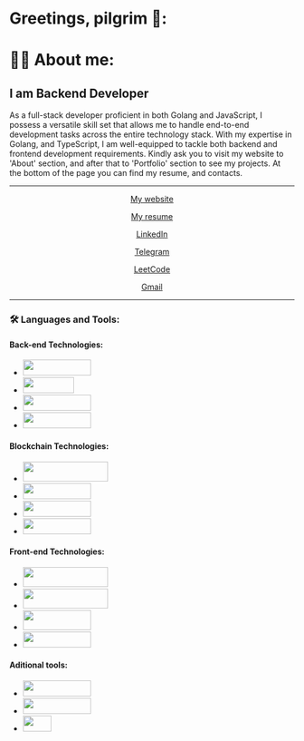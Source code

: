 # Greetings, pilgrim 🤘:

<h1> 
    👩‍💻 About me: 
</h1>
<h2>I am Backend Developer</h2>
<p> As a full-stack developer proficient in both Golang and JavaScript, I possess a versatile skill set that allows me to handle end-to-end development tasks across the entire technology stack. With my expertise in Golang, and TypeScript, I am well-equipped to tackle both backend and frontend development requirements. Kindly ask you to visit my website to 'About' section, and after that to 'Portfolio' section to see my projects. At the bottom of the page you can find my resume, and contacts. </p>

<div align="center">
 <hr>
     <p> <a href="https://werniq.github.io/"> My website </a> </p>
     <p> <a href="https://github.com/werniq/werniq/files/12577707/Oleksandr_Matviienko_-_Golang_Back_End_Developer.pdf"> My resume  </a> </p>
     <p> <a href="https://www.linkedin.com/in/oleksandr-matviienko-4a7b16248"/> LinkedIn </a> </p>
     <p> <a href="https://telegram.me/usioa"> Telegram </a> </p> 
     <p> <a href="https://leetcode.com/qniwwwerss/"> LeetCode </a> </p>
     <p> <a href="mailto:qniwwwersss@gmail.com"> Gmail </a>

  <hr>
 </div>

  
### :hammer_and_wrench: Languages and Tools:


#### Back-end Technologies:
- <img src="https://img.shields.io/badge/Golang-2F3134?style=for-the-badge&logo=go&logoColor=blue" width=120 height=28 />
- <img src="https://img.shields.io/badge/Java-2F3134?style=for-the-badge&logo=spring&" width=90 height=28 />
- <img src="https://img.shields.io/badge/Python-2F3134?style=for-the-badge&logo=python&logoColor=blue" width=120 height=28 /> 
- <img src="https://img.shields.io/badge/Node.js-2F3134?style=for-the-badge&logo=node.js&logoColor=white" width=120 height=28 /> 

#### Blockchain Technologies:
- <img src="https://img.shields.io/badge/hyperledger-2F3134?style=for-the-badge&logo=hyperledger" width=150 height=35 />
- <img src="https://img.shields.io/badge/Solidity-2F3134?style=for-the-badge&logo=solidity&logoColor=white" width=120 height=28 />
- <img src="https://img.shields.io/badge/Hardhat-2F3134?style=for-the-badge&logo=hardhat&logoColor=white" width=120 height=28 /> 
- <img src="https://img.shields.io/badge/Truffle-2F3134?style=for-the-badge&logo=Truffle&logoColor=white" width=120 height=28 /> 

#### Front-end Technologies:
- <img src="https://img.shields.io/badge/JavaScript-2F3134?style=for-the-badge&logo=Javascript&logoColor=white" width=150 height=35 />
- <img src="https://img.shields.io/badge/TypeScript-2F3134?style=for-the-badge&logo=typescript&logoColor=white" width=150 height=35 /> 
- <img src="https://img.shields.io/badge/React-2F3134?style=for-the-badge&logo=react&logoColor=white" width=120 height=35 /> 
- <img src="https://img.shields.io/badge/Flutter-2F3134?style=for-the-badge&logo=flutter&logoColor=white" width=120 height=28 /> 

#### Aditional tools:
- <img src="https://img.shields.io/badge/Jenkins-2F3134?style=for-the-badge&logo=jenkins&" width=120 height=28 /> 
- <img src="https://img.shields.io/badge/Gitlab-2F3134?style=for-the-badge&logo=gitlab&" width=120 height=28 /> 
- <img src="https://img.shields.io/badge/AWS-2F3134?style=for-the-badge&logo=aws&" width=50 height=28 /> 

